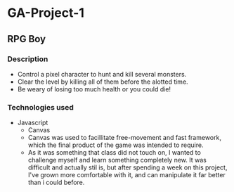 # GA-Project-1
## RPG Boy

### Description
- Control a pixel character to hunt and kill several monsters.
- Clear the level by killing all of them before the alotted time.
- Be weary of losing too much health or you could die!

### Technologies used
- Javascript
  - Canvas
  - Canvas was used to facillitate free-movement and fast framework, which the final product of the game was intended to require.
  - As it was something that class did not touch on, I wanted to challenge myself and learn something completely new. It was difficult and actually stil is, but after spending a       week on this project, I've grown more comfortable with it, and can manipulate it far better than i could before.
